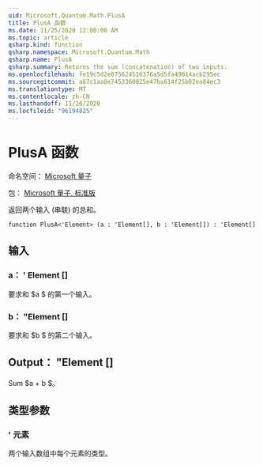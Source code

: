 ```yaml
---
uid: Microsoft.Quantum.Math.PlusA
title: PlusA 函数
ms.date: 11/25/2020 12:00:00 AM
ms.topic: article
qsharp.kind: function
qsharp.namespace: Microsoft.Quantum.Math
qsharp.name: PlusA
qsharp.summary: Returns the sum (concatenation) of two inputs.
ms.openlocfilehash: fe19c5d2e075624516376a5d5fa49014acb295ec
ms.sourcegitcommit: a87c1aa8e7453360025e47ba614f25b02ea84ec3
ms.translationtype: MT
ms.contentlocale: zh-CN
ms.lasthandoff: 11/26/2020
ms.locfileid: "96194825"
---
```

# <a name="plusa-function"></a>PlusA 函数

命名空间： [Microsoft 量子](xref:Microsoft.Quantum.Math)

包： [Microsoft 量子. 标准版](https://nuget.org/packages/Microsoft.Quantum.Standard)


返回两个输入 (串联) 的总和。

```qsharp
function PlusA<'Element> (a : 'Element[], b : 'Element[]) : 'Element[]
```


## <a name="input"></a>输入

### <a name="a--element"></a>a： ' Element []

要求和 $a $ 的第一个输入。


### <a name="b--element"></a>b： "Element []

要求和 $b $ 的第二个输入。



## <a name="output--element"></a>Output： "Element []

Sum $a + b $。

## <a name="type-parameters"></a>类型参数

### <a name="element"></a>' 元素

两个输入数组中每个元素的类型。